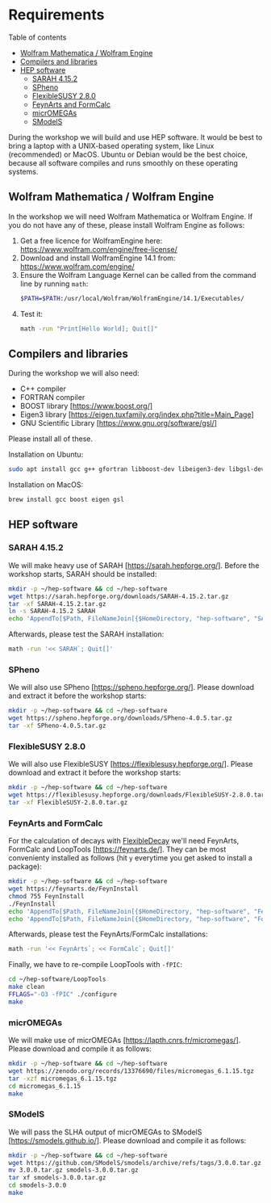 # Requirements

Table of contents

- [Wolfram Mathematica / Wolfram Engine](#wolfram-mathematica-wolfram-engine)
- [Compilers and libraries](#compilers-and-libraries)
- [HEP software](#hep-software)
   * [SARAH 4.15.2](#sarah-4152)
   * [SPheno](#spheno)
   * [FlexibleSUSY 2.8.0](#flexiblesusy-280)
   * [FeynArts and FormCalc](#feynarts-and-formcalc)
   * [micrOMEGAs](#micromegas)
   * [SModelS](#smodels)

During the workshop we will build and use HEP software.  It would be
best to bring a laptop with a UNIX-based operating system, like Linux
(recommended) or MacOS. Ubuntu or Debian would be the best choice,
because all software compiles and runs smoothly on these operating
systems.

## Wolfram Mathematica / Wolfram Engine

In the workshop we will need Wolfram Mathematica or Wolfram Engine.
If you do not have any of these, please install Wolfram Engine as
follows:

1. Get a free licence for WolframEngine here:
   https://www.wolfram.com/engine/free-license/
2. Download and install WolframEngine 14.1 from:
   https://www.wolfram.com/engine/
3. Ensure the Wolfram Language Kernel can be called from the command line by running `math`:
   ~~~.sh
   $PATH=$PATH:/usr/local/Wolfram/WolframEngine/14.1/Executables/
   ~~~
4. Test it:
   ~~~.sh
   math -run "Print[Hello World]; Quit[]"
   ~~~

## Compilers and libraries

During the workshop we will also need:

* C++ compiler
* FORTRAN compiler
* BOOST library [https://www.boost.org/]
* Eigen3 library [https://eigen.tuxfamily.org/index.php?title=Main_Page]
* GNU Scientific Library [https://www.gnu.org/software/gsl/]

Please install all of these.

Installation on Ubuntu:
~~~.sh
sudo apt install gcc g++ gfortran libboost-dev libeigen3-dev libgsl-dev dpkg-dev
~~~
Installation on MacOS:
~~~.sh
brew install gcc boost eigen gsl
~~~

## HEP software

### SARAH 4.15.2

We will make heavy use of SARAH [https://sarah.hepforge.org/]. Before
the workshop starts, SARAH should be installed:
~~~.sh
mkdir -p ~/hep-software && cd ~/hep-software
wget https://sarah.hepforge.org/downloads/SARAH-4.15.2.tar.gz
tar -xf SARAH-4.15.2.tar.gz
ln -s SARAH-4.15.2 SARAH
echo 'AppendTo[$Path, FileNameJoin[{$HomeDirectory, "hep-software", "SARAH"}]];' >> ~/.WolframEngine/Kernel/init.m
~~~
Afterwards, please test the SARAH installation:
~~~.sh
math -run '<< SARAH`; Quit[]'
~~~

### SPheno

We will also use SPheno [https://spheno.hepforge.org/]. Please
download and extract it before the workshop starts:

~~~.sh
mkdir -p ~/hep-software && cd ~/hep-software
wget https://spheno.hepforge.org/downloads/SPheno-4.0.5.tar.gz
tar -xf SPheno-4.0.5.tar.gz
~~~

### FlexibleSUSY 2.8.0

We will also use FlexibleSUSY [https://flexiblesusy.hepforge.org/]. Please
download and extract it before the workshop starts:
~~~.sh
mkdir -p ~/hep-software && cd ~/hep-software
wget https://flexiblesusy.hepforge.org/downloads/FlexibleSUSY-2.8.0.tar.gz
tar -xf FlexibleSUSY-2.8.0.tar.gz
~~~

### FeynArts and FormCalc

For the calculation of decays with
[FlexibleDecay](https://arxiv.org/pdf/2106.05038) we'll need FeynArts,
FormCalc and LoopTools [https://feynarts.de/]. They can be most
convenienty installed as follows (hit `y` everytime you get asked to
install a package):
~~~.sh
mkdir -p ~/hep-software && cd ~/hep-software
wget https://feynarts.de/FeynInstall
chmod 755 FeynInstall
./FeynInstall
echo 'AppendTo[$Path, FileNameJoin[{$HomeDirectory, "hep-software", "FeynArts"}]];' >> ~/.WolframEngine/Kernel/init.m
echo 'AppendTo[$Path, FileNameJoin[{$HomeDirectory, "hep-software", "FormCalc"}]];' >> ~/.WolframEngine/Kernel/init.m
~~~
Afterwards, please test the FeynArts/FormCalc installations:
~~~.sh
math -run '<< FeynArts`; << FormCalc`; Quit[]'
~~~
Finally, we have to re-compile LoopTools with `-fPIC`:
~~~.sh
cd ~/hep-software/LoopTools
make clean
FFLAGS="-O3 -fPIC" ./configure
make
~~~

### micrOMEGAs

We will make use of micrOMEGAs [https://lapth.cnrs.fr/micromegas/].
Please download and compile it as follows:
~~~.sh
mkdir -p ~/hep-software && cd ~/hep-software
wget https://zenodo.org/records/13376690/files/micromegas_6.1.15.tgz
tar -xzf micromegas_6.1.15.tgz
cd micromegas_6.1.15
make
~~~

### SModelS

We will pass the SLHA output of micrOMEGAs to SModelS [https://smodels.github.io/].
Please download and compile it as follows:
~~~.sh
mkdir -p ~/hep-software && cd ~/hep-software
wget https://github.com/SModelS/smodels/archive/refs/tags/3.0.0.tar.gz
mv 3.0.0.tar.gz smodels-3.0.0.tar.gz
tar xf smodels-3.0.0.tar.gz
cd smodels-3.0.0
make
~~~
